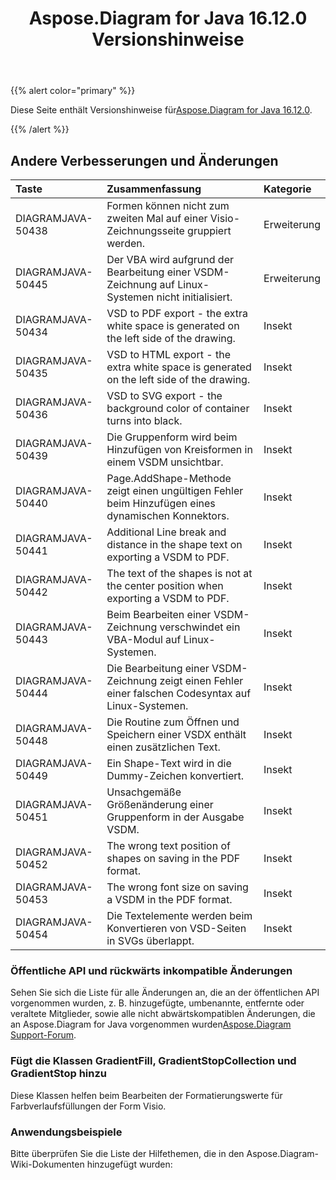 ﻿---
title: Aspose.Diagram for Java 16.12.0 Versionshinweise
type: docs
weight: 10
url: /de/java/aspose-diagram-for-java-16-12-0-release-notes/
---
{{% alert color="primary" %}} 

 Diese Seite enthält Versionshinweise für[Aspose.Diagram for Java 16.12.0](https://docs.aspose.com/diagram/java/aspose-diagram-for-java-16-12-0-release-notes/).

{{% /alert %}} 
## **Andere Verbesserungen und Änderungen**

|**Taste**|**Zusammenfassung**|**Kategorie**|
|:- |:- |:- |
|DIAGRAMJAVA-50438|Formen können nicht zum zweiten Mal auf einer Visio-Zeichnungsseite gruppiert werden.|Erweiterung|
|DIAGRAMJAVA-50445|Der VBA wird aufgrund der Bearbeitung einer VSDM-Zeichnung auf Linux-Systemen nicht initialisiert.|Erweiterung|
|DIAGRAMJAVA-50434|VSD to PDF export - the extra white space is generated on the left side of the drawing.|Insekt|
|DIAGRAMJAVA-50435|VSD to HTML export - the extra white space is generated on the left side of the drawing.|Insekt|
|DIAGRAMJAVA-50436|VSD to SVG export - the background color of container turns into black.|Insekt|
|DIAGRAMJAVA-50439|Die Gruppenform wird beim Hinzufügen von Kreisformen in einem VSDM unsichtbar.|Insekt|
|DIAGRAMJAVA-50440|Page.AddShape-Methode zeigt einen ungültigen Fehler beim Hinzufügen eines dynamischen Konnektors.|Insekt|
|DIAGRAMJAVA-50441|Additional Line break and distance in the shape text on exporting a VSDM to PDF.|Insekt|
|DIAGRAMJAVA-50442|The text of the shapes is not at the center position when exporting a VSDM to PDF.|Insekt|
|DIAGRAMJAVA-50443|Beim Bearbeiten einer VSDM-Zeichnung verschwindet ein VBA-Modul auf Linux-Systemen.|Insekt|
|DIAGRAMJAVA-50444|Die Bearbeitung einer VSDM-Zeichnung zeigt einen Fehler einer falschen Codesyntax auf Linux-Systemen.|Insekt|
|DIAGRAMJAVA-50448|Die Routine zum Öffnen und Speichern einer VSDX enthält einen zusätzlichen Text.|Insekt|
|DIAGRAMJAVA-50449|Ein Shape-Text wird in die Dummy-Zeichen konvertiert.|Insekt|
|DIAGRAMJAVA-50451|Unsachgemäße Größenänderung einer Gruppenform in der Ausgabe VSDM.|Insekt|
|DIAGRAMJAVA-50452|The wrong text position of shapes on saving in the PDF format.|Insekt|
|DIAGRAMJAVA-50453|The wrong font size on saving a VSDM in the PDF format.|Insekt|
|DIAGRAMJAVA-50454|Die Textelemente werden beim Konvertieren von VSD-Seiten in SVGs überlappt.|Insekt|
### **Öffentliche API und rückwärts inkompatible Änderungen**
Sehen Sie sich die Liste für alle Änderungen an, die an der öffentlichen API vorgenommen wurden, z. B. hinzugefügte, umbenannte, entfernte oder veraltete Mitglieder, sowie alle nicht abwärtskompatiblen Änderungen, die an Aspose.Diagram for Java vorgenommen wurden[Aspose.Diagram Support-Forum](https://forum.aspose.com/c/diagram/17).
### **Fügt die Klassen GradientFill, GradientStopCollection und GradientStop hinzu**
Diese Klassen helfen beim Bearbeiten der Formatierungswerte für Farbverlaufsfüllungen der Form Visio.
### **Anwendungsbeispiele**
Bitte überprüfen Sie die Liste der Hilfethemen, die in den Aspose.Diagram-Wiki-Dokumenten hinzugefügt wurden:
